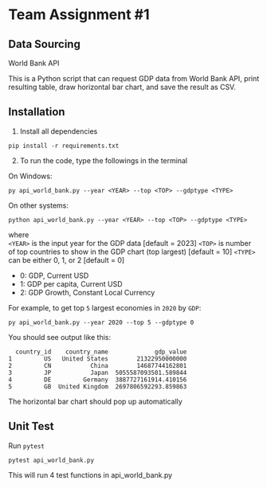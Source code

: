 # Team Assignment #1
## Data Sourcing
World Bank API

This is a Python script that can request GDP data from World Bank API, print resulting table, draw horizontal bar chart, and save the result as CSV.

## Installation

1. Install all dependencies
```
pip install -r requirements.txt
```

2. To run the code, type the followings in the terminal

On Windows:
```
py api_world_bank.py --year <YEAR> --top <TOP> --gdptype <TYPE>
```

On other systems:
```
python api_world_bank.py --year <YEAR> --top <TOP> --gdptype <TYPE>
```

where   
`<YEAR>` is the input year for the GDP data [default = 2023]
`<TOP>` is number of top countries to show in the GDP chart (top largest) [default = 10]
`<TYPE>` can be either 0, 1, or 2 [default = 0]
- 0: GDP, Current USD
- 1: GDP per capita, Current USD
- 2: GDP Growth, Constant Local Currency

For example, to get top `5` largest economies in `2020` by `GDP`:
```
py api_world_bank.py --year 2020 --top 5 --gdptype 0
```
You should see output like this:
```
  country_id    country_name             gdp_value
1         US   United States        21322950000000
2         CN           China        14687744162801
3         JP           Japan  5055587093501.589844
4         DE         Germany  3887727161914.410156
5         GB  United Kingdom  2697806592293.859863
```
The horizontal bar chart should pop up automatically


## Unit Test
Run `pytest`
```
pytest api_world_bank.py
```
This will run 4 test functions in api_world_bank.py
